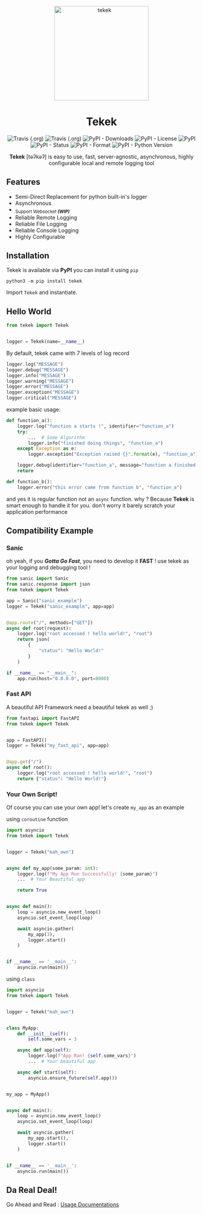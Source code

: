 <p align=center>
    <img alt="tekek" src="https://raw.githubusercontent.com/dolano-tours/tekek/cddf6ae123a092bed011d065d64a8d01d57d94cc/.rsc/logo_full.svg" width=250/>
</p>

<h1 align=center>Tekek</h1>
<p align=center>
<img alt="Travis (.org)" src="https://img.shields.io/travis/dolano-tours/tekek/nightly?label=nightly-build">
<img alt="Travis (.org)" src="https://img.shields.io/travis/dolano-tours/tekek/production?label=production-build">
<img alt="PyPI - Downloads" src="https://img.shields.io/pypi/dm/tekek">
<img alt="PyPI - License" src="https://img.shields.io/pypi/l/tekek">
<img alt="PyPI" src="https://img.shields.io/pypi/v/tekek">
<img alt="PyPI - Status" src="https://img.shields.io/pypi/status/tekek">
<img alt="PyPI - Format" src="https://img.shields.io/pypi/format/tekek">

<img alt="PyPI - Python Version" src="https://img.shields.io/pypi/pyversions/tekek">
</p>
<p align=center><b>Tekek</b> [təʔkəʔ] is easy to use, fast, server-agnostic, asynchronous, highly configurable local and remote logging tool </p>

## Features

- Semi-Direct Replacement for python built-in's logger
- Asynchronous
- <sub>Support Websocket <super><i><b>(WIP)</b></i></super></sub>
- Reliable Remote Logging
- Reliable File Logging
- Reliable Console Logging
- Highly Configurable

## Installation
Tekek is available via **PyPI** you can install it using `pip`

```shell script
python3 -m pip install tekek
```

Import `Tekek` and instantiate.

## Hello World

```python
from tekek import Tekek


logger = Tekek(name=__name__)
```

By default, tekek came with 7 levels of log record

```python
logger.log("MESSAGE")
logger.debug("MESSAGE")
logger.info("MESSAGE")
logger.warning("MESSAGE")
logger.error("MESSAGE")
logger.exception("MESSAGE")
logger.critical("MESSAGE")
```

example basic usage:

```python
def function_a():
    logger.log("function a starts !", identifier="function_a")
    try:
        ...  # Some Algorithm
        logger.info("finished doing things", "function_a")
    except Exception as e:
        logger.exception("Exception raised {}".format(e), "function_a")

    logger.debug(identifier="function_a", message="function a finished !")
    return

def function_b():
    logger.error("this error came from function b", "function_a")
```

and yes it is regular function not an `async` function. why ? Because **Tekek** is smart enough to handle it for you. don't worry it barely scratch your application performance

## Compatibility Example

### Sanic

oh yeah, if you _**Gotta Go Fast**_, you need to develop it **FAST** ! use tekek as your logging and debugging tool !

```python
from sanic import Sanic
from sanic.response import json
from tekek import Tekek

app = Sanic("sanic_example")
logger = Tekek("sanic_example", app=app)


@app.route("/", methods=["GET"])
async def root(request):
    logger.log("root accessed ! hello world!", "root")
    return json(
        {
            "status": "Hello World!"
        }
    )

if __name__ == "__main__":
    app.run(host="0.0.0.0", port=8000)
```

### Fast API

A beautiful API Framework need a beautiful tekek as well ;)

```python
from fastapi import FastAPI
from tekek import Tekek


app = FastAPI()
logger = Tekek("my_fast_api", app=app)


@app.get("/")
async def root():
    logger.log("root accessed ! hello world!", "root")
    return {"status": "Hello World!"}
```

### Your Own Script!

Of course you can use your own app! let's create `my_app` as an example

using `coroutine` function

```python
import asyncio
from tekek import Tekek


logger = Tekek("mah_own")


async def my_app(some_param: int):
    logger.log(f"My App Run Successfully! {some_param}")
    ...  # Your Beautiful app

    return True


async def main():
    loop = asyncio.new_event_loop()
    asyncio.set_event_loop(loop)

    await asyncio.gather(
        my_app(3),
        logger.start()
    )


if __name__ == '__main__':
    asyncio.run(main())
```

using `class`

```python
import asyncio
from tekek import Tekek


logger = Tekek("mah_own")


class MyApp:
    def __init__(self):
        self.some_vars = 3

    async def app(self):
        logger.log(f"App Ran! {self.some_vars}")
        ...  # Your beautiful app

    async def start(self):
        asyncio.ensure_future(self.app())


my_app = MyApp()


async def main():
    loop = asyncio.new_event_loop()
    asyncio.set_event_loop(loop)

    await asyncio.gather(
        my_app.start(),
        logger.start()
    )


if __name__ == '__main__':
    asyncio.run(main())
```

## Da Real Deal!

Go Ahead and Read : <a href="">Usage Documentations</a>